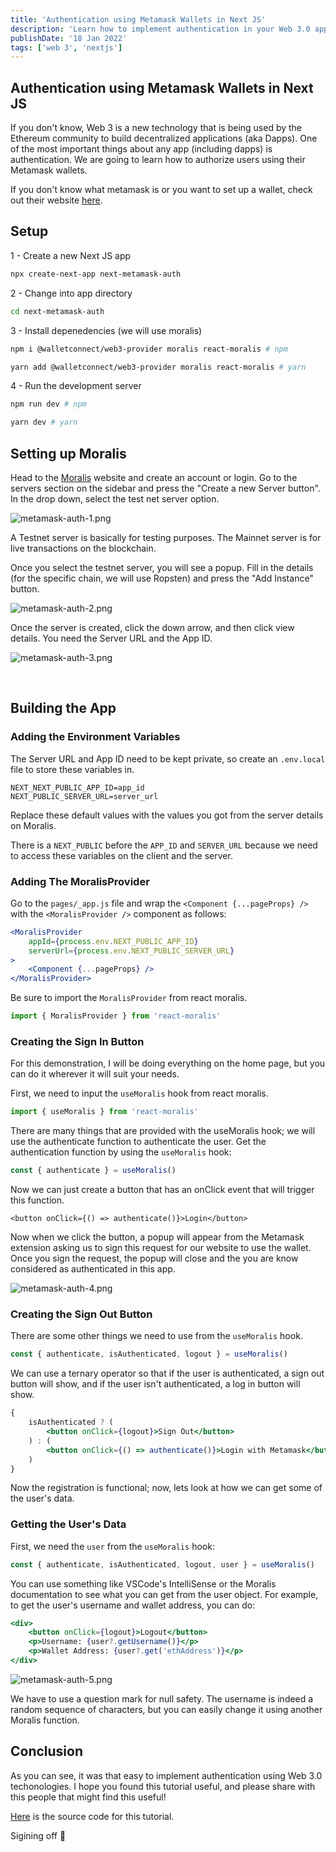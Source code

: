 ```yaml
---
title: 'Authentication using Metamask Wallets in Next JS'
description: 'Learn how to implement authentication in your Web 3.0 app with your Metamask wallet using Next JS and Moralis'
publishDate: '18 Jan 2022'
tags: ['web 3', 'nextjs']
---
```


## Authentication using Metamask Wallets in Next JS

If you don't know, Web 3 is a new technology that is being used by the Ethereum community to build decentralized applications (aka Dapps). One of the most important things about any app (including dapps) is authentication. We are going to learn how to authorize users using their Metamask wallets.

If you don't know what metamask is or you want to set up a wallet, check out their website [here](https://metamask.io/).

## Setup

1 - Create a new Next JS app

```bash
npx create-next-app next-metamask-auth
```

2 - Change into app directory

```bash
cd next-metamask-auth
```

3 - Install depenedencies (we will use moralis)

```bash
npm i @walletconnect/web3-provider moralis react-moralis # npm

yarn add @walletconnect/web3-provider moralis react-moralis # yarn
```

4 - Run the development server

```bash
npm run dev # npm

yarn dev # yarn
```

## Setting up Moralis

Head to the [Moralis](https://moralis.io/) website and create an account or login. Go to the servers section on the sidebar and press the "Create a new Server button". In the drop down, select the test net server option.

![metamask-auth-1.png](https://cdn.hashnode.com/res/hashnode/image/upload/v1642558401709/ZFIpMqugT.png)

A Testnet server is basically for testing purposes. The Mainnet server is for live transactions on the blockchain.

Once you select the testnet server, you will see a popup. Fill in the details (for the specific chain, we will use Ropsten) and press the "Add Instance" button.

![metamask-auth-2.png](https://cdn.hashnode.com/res/hashnode/image/upload/v1642558387080/57i12ePKX.png)

Once the server is created, click the down arrow, and then click view details. You need the Server URL and the App ID.

![metamask-auth-3.png](https://cdn.hashnode.com/res/hashnode/image/upload/v1642558368077/p4e5lx_99.png)

<br />

## Building the App

### Adding the Environment Variables

The Server URL and App ID need to be kept private, so create an `.env.local` file to store these variables in.

```env
NEXT_NEXT_PUBLIC_APP_ID=app_id
NEXT_PUBLIC_SERVER_URL=server_url
```

Replace these default values with the values you got from the server details on Moralis.

There is a `NEXT_PUBLIC` before the `APP_ID` and `SERVER_URL` because we need to access these variables on the client and the server.

### Adding The MoralisProvider

Go to the `pages/_app.js` file and wrap the `<Component {...pageProps} />` with the `<MoralisProvider />` component as follows:

```jsx
<MoralisProvider
	appId={process.env.NEXT_PUBLIC_APP_ID}
	serverUrl={process.env.NEXT_PUBLIC_SERVER_URL}
>
	<Component {...pageProps} />
</MoralisProvider>
```

Be sure to import the `MoralisProvider` from react moralis.

```jsx
import { MoralisProvider } from 'react-moralis'
```

### Creating the Sign In Button

For this demonstration, I will be doing everything on the home page, but you can do it wherever it will suit your needs.

First, we need to input the `useMoralis` hook from react moralis.

```jsx
import { useMoralis } from 'react-moralis'
```

There are many things that are provided with the useMoralis hook; we will use the authenticate function to authenticate the user. Get the authentication function by using the `useMoralis` hook:

```js
const { authenticate } = useMoralis()
```

Now we can just create a button that has an onClick event that will trigger this function.

```tsx
<button onClick={() => authenticate()}>Login</button>
```

Now when we click the button, a popup will appear from the Metamask extension asking us to sign this request for our website to use the wallet. Once you sign the request, the popup will close and the you are know considered as authenticated in this app.

![metamask-auth-4.png](https://cdn.hashnode.com/res/hashnode/image/upload/v1642558340831/aK_2PyjYv.png)

### Creating the Sign Out Button

There are some other things we need to use from the `useMoralis` hook.

```js
const { authenticate, isAuthenticated, logout } = useMoralis()
```

We can use a ternary operator so that if the user is authenticated, a sign out button will show, and if the user isn't authenticated, a log in button will show.

```jsx
{
	isAuthenticated ? (
		<button onClick={logout}>Sign Out</button>
	) : (
		<button onClick={() => authenticate()}>Login with Metamask</button>
	)
}
```

Now the registration is functional; now, lets look at how we can get some of the user's data.

### Getting the User's Data

First, we need the `user` from the `useMoralis` hook:

```js
const { authenticate, isAuthenticated, logout, user } = useMoralis()
```

You can use something like VSCode's IntelliSense or the Moralis documentation to see what you can get from the user object. For example, to get the user's username and wallet address, you can do:

```jsx
<div>
	<button onClick={logout}>Logout</button>
	<p>Username: {user?.getUsername()}</p>
	<p>Wallet Address: {user?.get('ethAddress')}</p>
</div>
```

![metamask-auth-5.png](https://cdn.hashnode.com/res/hashnode/image/upload/v1642558312541/CHTGf21VH.png)

We have to use a question mark for null safety. The username is indeed a random sequence of characters, but you can easily change it using another Moralis function.

## Conclusion

As you can see, it was that easy to implement authentication using Web 3.0 techonologies. I hope you found this tutorial useful, and please share with this people that might find this useful!

[Here](https://github.com/rkazi103/metamask-nextjs-auth) is the source code for this tutorial.

Sigining off 👋
